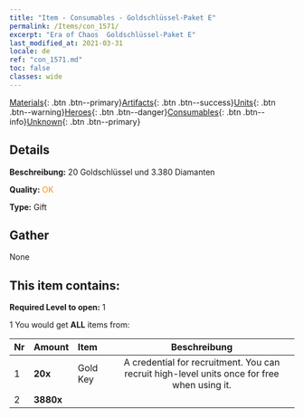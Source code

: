 ```yaml
---
title: "Item - Consumables - Goldschlüssel-Paket E"
permalink: /Items/con_1571/
excerpt: "Era of Chaos  Goldschlüssel-Paket E"
last_modified_at: 2021-03-31
locale: de
ref: "con_1571.md"
toc: false
classes: wide
---
```

 [Materials](/de/Items/){: .btn .btn--primary}[Artifacts](/de/Items/Artifacts/){: .btn .btn--success}[Units](/de/Items/Units/){: .btn .btn--warning}[Heroes](/de/Items/Heroes/){: .btn .btn--danger}[Consumables](/de/Items/Consumables/){: .btn .btn--info}[Unknown](/de/Items/Unknown/){: .btn .btn--primary}

## Details
 **Beschreibung:** 20 Goldschlüssel und 3.380 Diamanten

 **Quality:** <span style="color: #FF8C00">OK</span>

 **Type:** Gift

## Gather

  None

## This item contains:

 **Required Level to open:** 1

 1 You would get **ALL** items  from:

  | Nr | Amount |     Item    | Beschreibung |
  |:---|:-------|:------------|:-----------:|
  | 1 |  **20x** | Gold Key | A credential for recruitment. You can recruit high-level units once for free when using it.  | 
  | 2 |  **3880x** | <i class="fas fa-gem"/> |  | 
